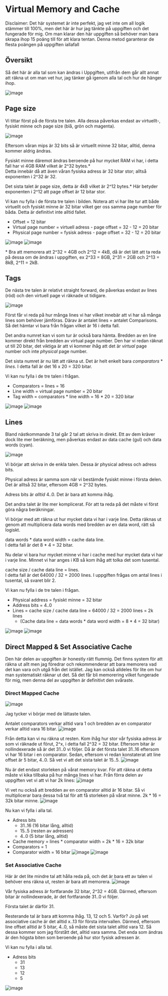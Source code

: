 # Virtual Memory and Cache

Disclaimer: Det här systemet är inte perfekt, 
jag vet inte om all logik stämmer till 100%, men det
här är hur jag tänkte på uppgiften och det fungerade för mig.
Om man klarar den här uppgiften så behöver man bara skrapa ihop
15 poäng till för att klara tentan. 
Denna metod garanterar de flesta poängen på uppgiften iallafall

## Översikt

Så det här är alla tal som kan ändras i Uppgiften, 
utifrån dem går allt annat att räkna ut om man vet hur, 
jag tänker gå igenom alla tal och hur de hänger ihop.

![image](./images/Overview.png)

## Page size

Vi tittar först på de första tre talen. 
Alla dessa påverkas endast av virtuellt-, fysiskt minne och page size (blå, grön och magenta).

![image](./images/First3.png)

Eftersom våran mips är 32 bits så är virtuellt minne 32 bitar, 
alltid, denna kommer aldrig ändras.

Fysiskt minne däremot ändras beroende på hur mycket RAM vi har, 
i detta fall har vi 4GB RAM vilket är 2^32 bytes.*\
Detta innebär då att även våran fysiska adress är 32 bitar stor; 
alltså exponenten i 2^32 är 32.

Det sista talet är page size, detta är 4kB vilket är 2^12 bytes.*
Här betyder exponenten i 2^12 att page offset är 12 bitar stor.

Vi kan nu fylla i de första tre talen i bilden.
Notera att vi har lite tur att både virtuellt och fysiskt minne är 32 bitar
vilket ger oss samma page number för båda.
Detta är definitivt inte alltid fallet.
* Offset = 12 bitar
* Virtual page number = virtuell adress - page offset = 32 - 12 = 20 bitar
* Physical page number = fysisk adress - page offset = 32 - 12 = 20 bitar

![image](./images/First3.png)
![image](./images/First3Input.png)

\* Bra att memorera att 2^32 = 4GB och 2^12 = 4kB, 
då är det lätt att ta reda på dessa om de ändras i uppgiften,
ex 2^33 = 8GB, 2^31 = 2GB och 2^13 = 8kB, 2^11 = 2kB.

## Tags
De nästa tre talen är relativt straight forward,
de påverkas endast av lines (röd) och den virtuell 
page vi räknade ut tidigare.

![image](./images/TagsLines.png)

Först får vi reda på hur många lines vi har vilket innebär att vi har
så många lines som behöver jämföras. 
Därav är antalet lines = antalet Comparisons.
Så det hämtar vi bara från frågan vilket är 16 i detta fall.

Det andra numret kan vi som tur är också bara hämta.
Bredden av en line kommer direkt från bredden av virtual page number.
Den har vi redan räknat ut till 20 bitar, det viktiga är att vi kommer ihåg
att det är *virtual* page number och inte *physical* page number.

Det sista numret är nu lätt att räkna ut. Det är helt enkelt bara
_comparators_ * _lines_. I detta fall är det 16 x 20 = 320 bitar.

Vi kan nu fylla i de tre talen i frågan.
* Comparators = lines = 16
* Line width = virtual page number = 20 bitar
* Tag width = comparators * line width = 16 * 20 = 320 bitar

![image](./images/TagsLines.png)
![image](./images/TagsExtendedInput.png)

## Lines

Bland nästkommande 3 tal går 2 tal att skriva in direkt.
Ett av dem kräver dock lite mer beräkning, men påverkas endast av
data cache (gul) och data words (cyan).

![image](./images/Lines.png)

Vi börjar att skriva in de enkla talen.
Dessa är physical adress och adress bits.

Physical adress är samma som när vi bestämde 
fysiskt minne i första delen.
Det är alltså 32 bitar, eftersom 4GB = 2^32 bytes.

Adress bits är _alltid_ 4..0.
Det är bara att komma ihåg.

Det andra talet är lite mer komplicerat.
För att ta reda på det måste vi först göra några beräkningar.

Vi börjar med att räkna ut hur mycket data vi har i varje line.
Detta räknas ut genom att multiplicera data words 
med bredden av en data word, rätt så logiskt.

data words * data word width = cache data line.\
I detta fall är det 8 * 4 = 32 bitar.

Nu delar vi bara hur mycket minne vi har i cache
med hur mycket data vi har i varje line. Minnet vi har anges
i KB så kom ihåg att tolka det som tusental.

cache size / cache data line = lines.\
I detta fall är det 64000 / 32 = 2000 lines.
I uppgiften frågas om antal lines i tusental, så svaret blir 2.

Vi kan nu fylla i de tre talen i frågan.
* Physical address = fysiskt minne = 32 bitar
* Address bits = 4..0
* Lines = cache size / cache data line = 64000 / 32 = 2000 lines = 2k lines
  * (Cache data line = data words * data word width = 8 * 4 = 32 bitar)

![image](./images/Lines.png)
![image](./images/LinesInput.png)

## Direct Mapped & Set Associative Cache

Den här delen av uppgiften är honestly rätt flummig. 
Det finns system för att räkna ut allt men jag föredrar och rekommenderar
att bara memorera vad det kan vara och utgå från det istället. 
Jag kan också alldeles för lite om hur man systematiskt räknar ut det.
Så det får bli memorering vilket fungerade för mig, 
men denna del av uppgiften är definitivt den svåraste.

### Direct Mapped Cache

![image](./images/DirectMapped.png)

Jag tycker vi börjar med de lättaste talen.

Antalet comparators verkar alltid vara 1 och bredden av en comparator verkar 
alltid vara 16 bitar.
![image](./images/Comparators.png)

Från detta kan vi nu räkna ut resten.
Kom ihåg hur stor vår fysiska adress är som vi räknade ut förut, 
2^x, i detta fall 2^32 = 32 bitar.
Eftersom bitar är nollindexerade så är det 31..0 vi följer.
Då är det första talet 31..16 eftersom vi har 16 bitar i en comparator.
Sedan, eftersom vi redan konstaterat att line offset är 5 bitar, 4..0.
Så vet vi att det sista talet är 15..5.
![image](./images/Adress_bits.png)

Nu är det endast storleken på vårat memory kvar.
För att räkna ut detta måste vi kika tillbaka på hur många lines vi har.
Från förra delen av uppgiften vet vi att vi har 2k lines:
![image](./images/Lines2.png)

Vi vet nu också att bredden av en comparator alltid är 16 bitar.
Så vi multiplicerar bara dessa två tal för att få storleken på vårat minne.
2k * 16 = 32k bitar minne.
![image](./images/CacheMemory.png)

Nu kan vi fylla i alla tal.
* Adress bits
  * 31..16 (16 bitar lång, alltid)
  * 15..5 (resten av adressen)
  * 4..0 (5 bitar lång, alltid)
* Cache memory = lines * comparator width = 2k * 16 = 32k bitar
* Comparators = 1
* Comparator width = 16 bitar
![image](./images/DirectMappedInput.png)
![image](./images/DirectMappedInput2.png)

### Set Associative Cache

Här är det lite mindre tal att hålla reda på, och det är bara
ett av talen vi behöver ens räkna ut, resten är bara att memorera.
![image](./images/Associative.png)

Vår fysiska adress är fortfarande 32 bitar, 2^32 = 4GB.
Därmed, eftersom bitar är nollindexerade, är det fortfarande 31..0 vi följer.

Första talet är därför 31.

Resterande tal är bara att komma ihåg. 13, 12 och 5.
Varför? Jo på set associative cache är det alltid x..13 för första intervallen.
Därmed, eftersom line offset alltid är 5 bitar, 4..0, så måste det sista talet alltid vara 12.
Så dessa kommer som jag förstått det, alltid vara samma. 
Det enda som ändras är den högsta biten som beroende på hur stor fysisk adressen är.

Vi kan nu fylla i alla tal.
* Adress bits
  * 31
  * 13
  * 12
  * 5

![image](./images/AssociativeInput.png)


